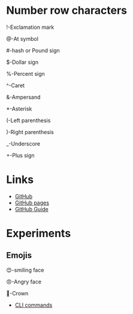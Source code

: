 # Number row characters
!-Exclamation mark

@-At symbol

#-hash or Pound sign

$-Dollar sign

%-Percent sign

^-Caret

&-Ampersand

*-Asterisk

(-Left parenthesis

)-Right parenthesis

_-Underscore

+-Plus sign

# Links
- [GitHub](https://github.com/)
- [GitHub pages](https://pages.github.com/)
- [GitHub Guide](https://markdownguide.org/)
 
 # Experiments
 
 ## Emojis

 😊-smiling face
 
 😠-Angry face 
 
 👑-Crown
 
- [CLI commands](docs/cli.md)